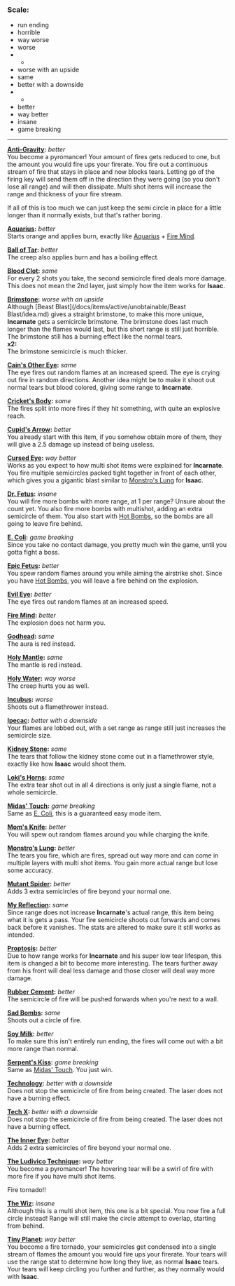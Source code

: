 ### Scale:

- run ending
- horrible
- way worse
- worse
- -
- worse with an upside
- same
- better with a downside
- -
- better
- way better
- insane
- game breaking

---

**[Anti-Gravity](https://bindingofisaacrebirth.fandom.com/wiki/Anti-Gravity):** *better*
<br>
You become a pyromancer!
Your amount of fires gets reduced to one, but the amount you would fire ups your firerate.
You fire out a continuous stream of fire that stays in place and now blocks tears.
Letting go of the firing key will send them off in the direction they were going (so you don't lose all range) and will then dissipate.
Multi shot items will increase the range and thickness of your fire stream.

If all of this is too much we can just keep the semi circle in place for a little longer than it normally exists, but that's rather boring.

**[Aquarius](https://bindingofisaacrebirth.fandom.com/wiki/Aquarius):** *better*
<br>
Starts orange and applies burn, exactly like [Aquarius](https://bindingofisaacrebirth.fandom.com/wiki/Aquarius) + [Fire Mind](https://bindingofisaacrebirth.fandom.com/wiki/Fire_Mind).

**[Ball of Tar](https://bindingofisaacrebirth.fandom.com/wiki/Ball_of_Tar):** *better*
<br>
The creep also applies burn and has a boiling effect.

**[Blood Clot](https://bindingofisaacrebirth.fandom.com/wiki/Blood_Clot):** *same*
<br>
For every 2 shots you take, the second semicircle fired deals more damage.
This does not mean the 2nd layer, just simply how the item works for **Isaac**.

**[Brimstone](https://bindingofisaacrebirth.fandom.com/wiki/Brimstone):** *worse with an upside*
<br>
Although [Beast Blast](/docs/items/active/unobtainable/Beast Blast/idea.md) gives a straight brimstone, to make this more unique, **Incarnate** gets a semicircle brimstone.
The brimstone does last much longer than the flames would last, but this short range is still just horrible.
The brimstone still has a burning effect like the normal tears.
<br>
**x2:**
<br>
The brimstone semicircle is much thicker.

**[Cain's Other Eye](https://bindingofisaacrebirth.fandom.com/wiki/Cain%27s_Other_Eye):** *same*
<br>
The eye fires out random flames at an increased speed.
The eye is crying out fire in random directions.
Another idea might be to make it shoot out normal tears but blood colored, giving some range to **Incarnate**.

**[Cricket's Body](https://bindingofisaacrebirth.fandom.com/wiki/Cricket%27s_Body):** *same*
<br>
The fires split into more fires if they hit something, with quite an explosive reach.

**[Cupid's Arrow](https://bindingofisaacrebirth.fandom.com/wiki/Cupid%27s_Arrow):** *better*
<br>
You already start with this item, if you somehow obtain more of them, they will give a 2.5 damage up instead of being useless.

**[Cursed Eye](https://bindingofisaacrebirth.fandom.com/wiki/Cursed_Eye):** *way better*
<br>
Works as you expect to how multi shot items were explained for **Incarnate**.
You fire multiple semicircles packed tight together in front of each other, which gives you a gigantic blast similar to [Monstro's Lung](https://bindingofisaacrebirth.fandom.com/wiki/Monstro's_Lung) for **Isaac**.

**[Dr. Fetus](https://bindingofisaacrebirth.fandom.com/wiki/Dr._Fetus):** *insane*
<br>
You will fire more bombs with more range, at 1 per range? Unsure about the count yet.
You also fire more bombs with multishot, adding an extra semicircle of them.
You also start with [Hot Bombs](https://bindingofisaacrebirth.fandom.com/wiki/Hot_Bombs), so the bombs are all going to leave fire behind.

**[E. Coli](https://bindingofisaacrebirth.fandom.com/wiki/E._Coli):** *game breaking*
<br>
Since you take no contact damage, you pretty much win the game, until you gotta fight a boss.

**[Epic Fetus](https://bindingofisaacrebirth.fandom.com/wiki/Epic_Fetus):** *better*
<br>
You spew random flames around you while aiming the airstrike shot.
Since you have [Hot Bombs](https://bindingofisaacrebirth.fandom.com/wiki/Hot_Bombs), you will leave a fire behind on the explosion.

**[Evil Eye](https://bindingofisaacrebirth.fandom.com/wiki/Evil_Eye):** *better*
<br>
The eye fires out random flames at an increased speed.

**[Fire Mind](https://bindingofisaacrebirth.fandom.com/wiki/Fire_Mind):** *better*
<br>
The explosion does not harm you.

**[Godhead](https://bindingofisaacrebirth.fandom.com/wiki/Godhead):** *same*
<br>
The aura is red instead.

**[Holy Mantle](https://bindingofisaacrebirth.fandom.com/wiki/Holy_Mantle):** *same*
<br>
The mantle is red instead.

**[Holy Water](https://bindingofisaacrebirth.fandom.com/wiki/Holy_Water):** *way worse*
<br>
The creep hurts you as well.

**[Incubus](https://bindingofisaacrebirth.fandom.com/wiki/Incubus):** *worse*
<br>
Shoots out a flamethrower instead.

**[Ipecac](https://bindingofisaacrebirth.fandom.com/wiki/Ipecac):** *better with a downside*
<br>
Your flames are lobbed out, with a set range as range still just increases the semicircle size.

**[Kidney Stone](https://bindingofisaacrebirth.fandom.com/wiki/Kidney_Stone):** *same*
<br>
The tears that follow the kidney stone come out in a flamethrower style, exactly like how **Isaac** would shoot them.

**[Loki's Horns](https://bindingofisaacrebirth.fandom.com/wiki/Loki%27s_Horns):** *same*
<br>
The extra tear shot out in all 4 directions is only just a single flame, not a whole semicircle.

**[Midas' Touch](https://bindingofisaacrebirth.fandom.com/wiki/Midas%27_Touch):** *game breaking*
<br>
Same as [E. Coli](https://bindingofisaacrebirth.fandom.com/wiki/E._Coli), this is a guaranteed easy mode item.

**[Mom's Knife](https://bindingofisaacrebirth.fandom.com/wiki/Mom%27s_Knife):** *better*
<br>
You will spew out random flames around you while charging the knife.

**[Monstro's Lung](https://bindingofisaacrebirth.fandom.com/wiki/Monstro%27s_Lung):** *better*
<br>
The tears you fire, which are fires, spread out way more and can come in multiple layers with multi shot items.
You gain more actual range but lose some accuracy.

**[Mutant Spider](https://bindingofisaacrebirth.fandom.com/wiki/Mutant_Spider):** *better*
<br>
Adds 3 extra semicircles of fire beyond your normal one.

**[My Reflection](https://bindingofisaacrebirth.fandom.com/wiki/My_Reflection):** *same*
<br>
Since range does not increase **Incarnate**'s actual range, this item being what it is gets a pass.
Your fire semicircle shoots out forwards and comes back before it vanishes.
The stats are altered to make sure it still works as intended.

**[Proptosis](https://bindingofisaacrebirth.fandom.com/wiki/Proptosis):** *better*
<br>
Due to how range works for **Incarnate** and his super low tear lifespan, this item is changed a bit to become more interesting.
The tears further away from his front will deal less damage and those closer will deal way more damage.

**[Rubber Cement](https://bindingofisaacrebirth.fandom.com/wiki/Rubber_Cement):** *better*
<br>
The semicircle of fire will be pushed forwards when you're next to a wall.

**[Sad Bombs](https://bindingofisaacrebirth.fandom.com/wiki/Sad_Bombs):** *same*
<br>
Shoots out a circle of fire.

**[Soy Milk](https://bindingofisaacrebirth.fandom.com/wiki/Soy_Milk):** *better*
<br>
To make sure this isn't entirely run ending, the fires will come out with a bit more range than normal.

**[Serpent's Kiss](https://bindingofisaacrebirth.fandom.com/wiki/Serpent%27s_Kiss):** *game breaking*
<br>
Same as [Midas' Touch](https://bindingofisaacrebirth.fandom.com/wiki/Midas%27_Touch).
You just win.

**[Technology](https://bindingofisaacrebirth.fandom.com/wiki/Technology):** *better with a downside*
<br>
Does not stop the semicircle of fire from being created.
The laser does not have a burning effect.

**[Tech X](https://bindingofisaacrebirth.fandom.com/wiki/Tech_X):** *better with a downside*
<br>
Does not stop the semicircle of fire from being created.
The laser does not have a burning effect.

**[The Inner Eye](https://bindingofisaacrebirth.fandom.com/wiki/The_Inner_Eye):** *better*
<br>
Adds 2 extra semicircles of fire beyond your normal one.

**[The Ludivico Technique](https://bindingofisaacrebirth.fandom.com/wiki/The_Ludovico_Technique):** *way better*
<br>
You become a pyromancer!
The hovering tear will be a swirl of fire with more fire if you have multi shot items.

Fire tornado!!

**[The Wiz](https://bindingofisaacrebirth.fandom.com/wiki/The_Wiz):** *insane*
<br>
Although this is a multi shot item, this one is a bit special.
You now fire a full circle instead!
Range will still make the circle attempt to overlap, starting from behind.

**[Tiny Planet](https://bindingofisaacrebirth.fandom.com/wiki/Tiny_Planet):** *way better*
<br>
You become a fire tornado, your semicircles get condensed into a single stream of flames the amount you would fire ups your firerate.
Your tears will use the range stat to determine how long they live, as normal **Isaac** tears.
Your tears will keep circling you further and further, as they normally would with **Isaac**.
